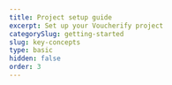 ```yaml
---
title: Project setup guide
excerpt: Set up your Voucherify project 
categorySlug: getting-started
slug: key-concepts
type: basic
hidden: false
order: 3
---
```


